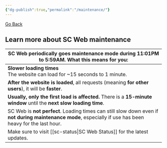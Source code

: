 ```yaml
---
{"dg-publish":true,"permalink":"/maintenance/"}
---
```


<a href="javascript:history.back()">Go Back</a>
## Learn more about SC Web maintenance



| SC Web periodically goes maintenance mode during 11:01PM to 5:59AM. What this means for you:                                                              |
| --------------------------------------------------------------------------------------------------------------------------------------------------------- |
| **Slower loading times** <br>The website can load for ~15 seconds to 1 minute.                                                                            |
| **After the website is loaded**, all requests (meaning **for other users**), it will be **faster**.                                                       |
| **Usually, only the first load is affected.** There is a **15-minute window** until the **next slow loading time**.                                       |
| SC Web is **not perfect**. Loading times can still slow down even if **not during maintenance mode**, especially if use has been heavy for the last hour. |
| Make sure to visit [[sc-status\|SC Web Status]] for the latest updates.                                                                                   |
